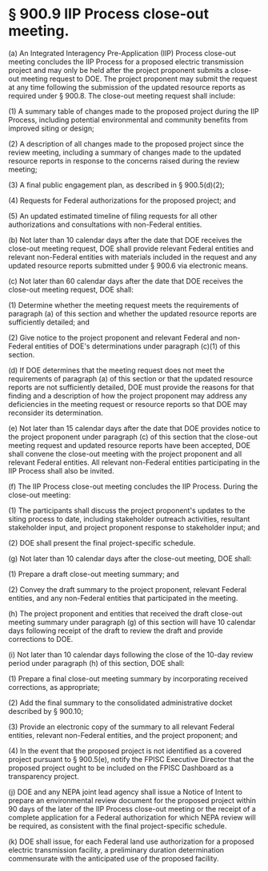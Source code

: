 # § 900.9   IIP Process close-out meeting.

(a) An Integrated Interagency Pre-Application (IIP) Process close-out meeting concludes the IIP Process for a proposed electric transmission project and may only be held after the project proponent submits a close-out meeting request to DOE. The project proponent may submit the request at any time following the submission of the updated resource reports as required under § 900.8. The close-out meeting request shall include:


(1) A summary table of changes made to the proposed project during the IIP Process, including potential environmental and community benefits from improved siting or design;


(2) A description of all changes made to the proposed project since the review meeting, including a summary of changes made to the updated resource reports in response to the concerns raised during the review meeting;


(3) A final public engagement plan, as described in § 900.5(d)(2);


(4) Requests for Federal authorizations for the proposed project; and


(5) An updated estimated timeline of filing requests for all other authorizations and consultations with non-Federal entities.


(b) Not later than 10 calendar days after the date that DOE receives the close-out meeting request, DOE shall provide relevant Federal entities and relevant non-Federal entities with materials included in the request and any updated resource reports submitted under § 900.6 via electronic means.


(c) Not later than 60 calendar days after the date that DOE receives the close-out meeting request, DOE shall:


(1) Determine whether the meeting request meets the requirements of paragraph (a) of this section and whether the updated resource reports are sufficiently detailed; and


(2) Give notice to the project proponent and relevant Federal and non-Federal entities of DOE's determinations under paragraph (c)(1) of this section.


(d) If DOE determines that the meeting request does not meet the requirements of paragraph (a) of this section or that the updated resource reports are not sufficiently detailed, DOE must provide the reasons for that finding and a description of how the project proponent may address any deficiencies in the meeting request or resource reports so that DOE may reconsider its determination.


(e) Not later than 15 calendar days after the date that DOE provides notice to the project proponent under paragraph (c) of this section that the close-out meeting request and updated resource reports have been accepted, DOE shall convene the close-out meeting with the project proponent and all relevant Federal entities. All relevant non-Federal entities participating in the IIP Process shall also be invited.


(f) The IIP Process close-out meeting concludes the IIP Process. During the close-out meeting:


(1) The participants shall discuss the project proponent's updates to the siting process to date, including stakeholder outreach activities, resultant stakeholder input, and project proponent response to stakeholder input; and


(2) DOE shall present the final project-specific schedule.


(g) Not later than 10 calendar days after the close-out meeting, DOE shall:


(1) Prepare a draft close-out meeting summary; and


(2) Convey the draft summary to the project proponent, relevant Federal entities, and any non-Federal entities that participated in the meeting.


(h) The project proponent and entities that received the draft close-out meeting summary under paragraph (g) of this section will have 10 calendar days following receipt of the draft to review the draft and provide corrections to DOE.


(i) Not later than 10 calendar days following the close of the 10-day review period under paragraph (h) of this section, DOE shall:


(1) Prepare a final close-out meeting summary by incorporating received corrections, as appropriate;


(2) Add the final summary to the consolidated administrative docket described by § 900.10;


(3) Provide an electronic copy of the summary to all relevant Federal entities, relevant non-Federal entities, and the project proponent; and


(4) In the event that the proposed project is not identified as a covered project pursuant to § 900.5(e), notify the FPISC Executive Director that the proposed project ought to be included on the FPISC Dashboard as a transparency project.


(j) DOE and any NEPA joint lead agency shall issue a Notice of Intent to prepare an environmental review document for the proposed project within 90 days of the later of the IIP Process close-out meeting or the receipt of a complete application for a Federal authorization for which NEPA review will be required, as consistent with the final project-specific schedule.


(k) DOE shall issue, for each Federal land use authorization for a proposed electric transmission facility, a preliminary duration determination commensurate with the anticipated use of the proposed facility.






